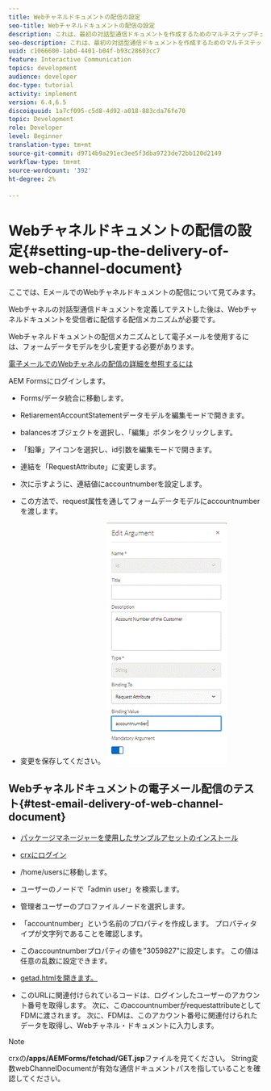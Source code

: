 ```yaml
---
title: Webチャネルドキュメントの配信の設定
seo-title: Webチャネルドキュメントの配信の設定
description: これは、最初の対話型通信ドキュメントを作成するためのマルチステップチュートリアルの最後の部分です。 ここでは、EメールでのWebチャネルドキュメントの配信について見てみます。
seo-description: これは、最初の対話型通信ドキュメントを作成するためのマルチステップチュートリアルの最後の部分です。 ここでは、EメールでのWebチャネルドキュメントの配信について見てみます。
uuid: c1066600-1abd-4401-b04f-b93c28603cc7
feature: Interactive Communication
topics: development
audience: developer
doc-type: tutorial
activity: implement
version: 6.4,6.5
discoiquuid: 1a7cf095-c5d8-4d92-a018-883cda76fe70
topic: Development
role: Developer
level: Beginner
translation-type: tm+mt
source-git-commit: d9714b9a291ec3ee5f3dba9723de72bb120d2149
workflow-type: tm+mt
source-wordcount: '392'
ht-degree: 2%

---
```



# Webチャネルドキュメントの配信の設定{#setting-up-the-delivery-of-web-channel-document}


ここでは、EメールでのWebチャネルドキュメントの配信について見てみます。

Webチャネルの対話型通信ドキュメントを定義してテストした後は、Webチャネルドキュメントを受信者に配信する配信メカニズムが必要です。

Webチャネルドキュメントの配信メカニズムとして電子メールを使用するには、フォームデータモデルを少し変更する必要があります。

[電子メールでのWebチャネルの配信の詳細を参照するには](/help/forms/interactive-communications/delivery-of-web-channel-document-tutorial-use.md)

AEM Formsにログインします。

* Forms/データ統合に移動します。

* RetiarementAccountStatementデータモデルを編集モードで開きます。

* balancesオブジェクトを選択し、「編集」ボタンをクリックします。

* 「鉛筆」アイコンを選択し、id引数を編集モードで開きます。

* 連結を「RequestAttribute」に変更します。

* 次に示すように、連結値にaccountnumberを設定します。

* この方法で、request属性を通してフォームデータモデルにaccountnumberを渡します。

* 変更を保存してください。
   ![fdm](assets/requestattribute.gif)

## Webチャネルドキュメントの電子メール配信のテスト{#test-email-delivery-of-web-channel-document}

* [パッケージマネージャーを使用したサンプルアセットのインストール](assets/webchanneldelivery.zip)
* [crxにログイン](http://localhost:4502/crx/de/index.jsp#)

* /home/usersに移動します。

* ユーザーのノードで「admin user」を検索します。

* 管理者ユーザーのプロファイルノードを選択します。

* 「accountnumber」という名前のプロパティを作成します。 プロパティタイプが文字列であることを確認します。

* このaccountnumberプロパティの値を&quot;3059827&quot;に設定します。 この値は任意の乱数に設定できます。

* [getad.htmlを開きます。](http://localhost:4502/content/getad.html)

* このURLに関連付けられているコードは、ログインしたユーザーのアカウント番号を取得します。 次に、このaccountnumberがrequestattributeとしてFDMに渡されます。 次に、FDMは、このアカウント番号に関連付けられたデータを取得し、Webチャネル・ドキュメントに入力します。

>[!NOTE]
>
>crxの&#x200B;**/apps/AEMForms/fetchad/GET.jsp**&#x200B;ファイルを見てください。 String変数webChannelDocumentが有効な通信ドキュメントパスを指していることを確認してください。
